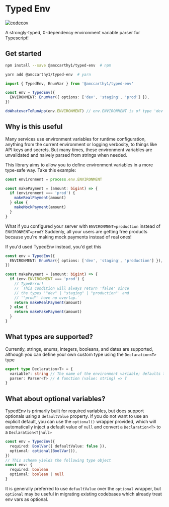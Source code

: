 # Typed Env

[![codecov](https://codecov.io/gh/amccarthy1/typed-env/branch/main/graph/badge.svg?token=MA2UGQG274)](https://codecov.io/gh/amccarthy1/typed-env)

A strongly-typed, 0-dependency environment variable parser for Typescript!

## Get started

```bash
npm install --save @amccarthy1/typed-env  # npm
```

```bash
yarn add @amccarthy1/typed-env  # yarn
```

```ts
import { TypedEnv, EnumVar } from '@amccarthy1/typed-env'

const env = TypedEnv({
  ENVIRONMENT: EnumVar({ options: ['dev', 'staging', 'prod'] }),
})

doWhateverToRunApp(env.ENVIRONMENT) // env.ENVIRONMENT is of type 'dev' | 'staging' | 'prod'
```

## Why is this useful

Many services use environment variables for runtime configuration, anything from the current
environment or logging verbosity, to things like API keys and secrets. But many times, these
environment variables are unvalidated and naively parsed from strings when needed.

This library aims to allow you to define environment variables in a more type-safe way. Take this
example:

```ts
const environment = process.env.ENVIRONMENT

const makePayment = (amount: bigint) => {
  if (environment === 'prod') {
    makeRealPayment(amount)
  } else {
    makeMockPayment(amount)
  }
}
```

What if you configured your server with `ENVIRONMENT=production` instead of `ENVIRONMENT=prod`?
Suddenly, all your users are getting free products because you're making mock payments instead of
real ones!

If you'd used TypedEnv instead, you'd get this

```ts
const env = TypedEnv({
  ENVIRONMENT: EnumVar({ options: ['dev', 'staging', 'production'] }),
})

const makePayment = (amount: bigint) => {
  if (env.ENVIRONMENT === 'prod') {
    // TypeError!
    // `This condition will always return 'false' since
    // the types '"dev" | "staging" | "production"' and
    // '"prod"' have no overlap.`
    return makeRealPayment(amount)
  } else {
    return makeFakePayment(amount)
  }
}
```

## What types are supported?

Currently, strings, enums, integers, booleans, and dates are supported, although you can define your own custom type
using the `Declaration<T>` type

```ts
export type Declaration<T> = {
  variable?: string // The name of the environment variable; defaults to match the key if not specified
  parser: Parser<T> // A function (value: string) => T
}
```

## What about optional variables?

TypedEnv is primarily built for required variables, but does support optionals using a `defaultValue` property.
If you do not want to use an explicit default, you can use the `optional()` wrapper provided, which will automatically
inject a default value of `null` and convert a `Declaration<T>` to a `Declaration<T|null>`

```ts
const env = TypedEnv({
  required: BoolVar({ defaultValue: false }),
  optional: optional(BoolVar()),
})
// This schema yields the following type object
const env: {
  required: boolean
  optional: boolean | null
}
```

It is generally preferred to use `defaultValue` over the `optional` wrapper, but `optional` may be useful in migrating
existing codebases which already treat env vars as optional.
